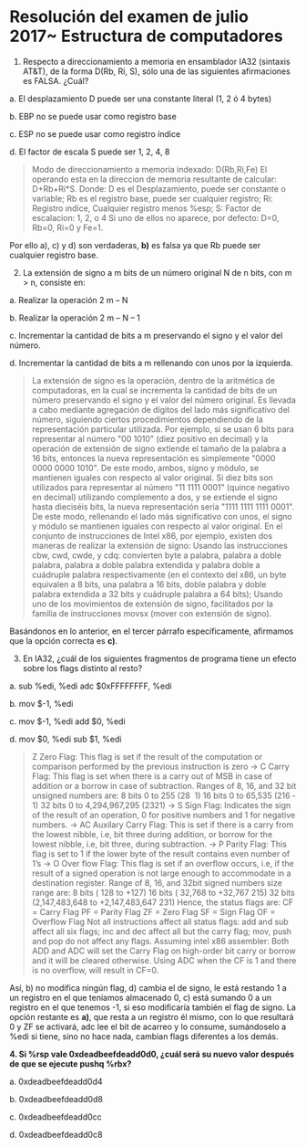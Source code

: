 # Resolución del examen de julio 2017~ Estructura de computadores
1. Respecto a direccionamiento a memoria en ensamblador IA32 (sintaxis AT&T), de la forma D(Rb, Ri, S), sólo una de las siguientes afirmaciones es FALSA.
¿Cuál?

  a. El desplazamiento D puede ser una constante literal (1, 2 ó 4 bytes)

  b. EBP no se puede usar como registro base

  c. ESP no se puede usar como registro índice

  d. El factor de escala S puede ser 1, 2, 4, 8
> Modo de direccionamiento a memoria indexado: D(Rb,Ri,Fe) El operando esta en la direccion de memoria resultante de calcular: D+Rb+Ri*S. Donde:
D es el Desplazamiento, puede ser constante o variable;
Rb es el registro base, puede ser cualquier registro;
Ri: Registro ındice, Cualquier registro menos %esp;
S: Factor de escalacion: 1, 2, o 4
Si uno de ellos no aparece, por defecto: D=0, Rb=0, Ri=0 y Fe=1.

  Por ello a), c) y d) son verdaderas, **b)** es falsa ya que Rb puede ser cualquier registro base.

2. La extensión de signo a m bits de un número original N de n bits, con m > n,
consiste en:

  a. Realizar la operación 2 m – N

  b. Realizar la operación 2 m – N – 1

  c. Incrementar la cantidad de bits a m preservando el signo y el valor del número.

  d. Incrementar la cantidad de bits a m rellenando con unos por la izquierda.

  >La extensión de signo es la operación, dentro de la aritmética de computadoras, en la cual se incrementa la cantidad de bits de un número preservando el signo y el valor del número original. Es llevada a cabo mediante agregación de dígitos del lado más significativo del número, siguiendo ciertos procedimientos dependiendo de la representación particular utilizada.
  Por ejemplo, si se usan 6 bits para representar al número "00 1010" (diez positivo en decimal) y la operación de extensión de signo extiende el tamaño de la palabra a 16 bits, entonces la nueva representación es simplemente "0000 0000 0000 1010". De este modo, ambos, signo y módulo, se mantienen iguales con respecto al valor original.
  Si diez bits son utilizados para representar al número "11 1111 0001" (quince negativo en decimal) utilizando complemento a dos, y se extiende el signo hasta dieciséis bits, la nueva representación sería "1111 1111 1111 0001". De este modo, rellenando el lado más significativo con unos, el signo y módulo se mantienen iguales con respecto al valor original.
  En el conjunto de instrucciones de Intel x86, por ejemplo, existen dos maneras de realizar la extensión de signo:
  Usando las instrucciones cbw, cwd, cwde, y cdq: convierten byte a palabra, palabra a doble palabra, palabra a doble palabra extendida y palabra doble a cuádruple palabra respectivamente (en el contexto del x86, un byte equivalen a 8 bits, una palabra a 16 bits, doble palabra y doble palabra extendida a 32 bits y cuádruple palabra a 64 bits);
  Usando uno de los movimientos de extensión de signo, facilitados por la familia de instrucciones movsx (mover con extensión de signo).

  Basándonos en lo anterior, en el tercer párrafo específicamente, afirmamos que la opción correcta es **c)**.

3. En IA32, ¿cuál de los siguientes fragmentos de programa tiene un efecto sobre los flags distinto al resto?

  a. sub %edi, %edi
     adc $0xFFFFFFFF, %edi

  b. mov $-1, %edi

  c. mov $-1, %edi
     add $0, %edi

  d. mov $0, %edi
     sub $1, %edi

  >Z­ Zero Flag: This flag is set if the result of the computation or comparison performed by the previous instruction is zero
  -> C­ Carry Flag: This flag is set when there is a carry out of MSB in case of addition or a borrow in case of subtraction. Ranges of 8, 16, and 32 bit unsigned numbers are:
  8 bits 0 to 255 (28 ­ 1)
  16 bits 0 to 65,535 (216 ­ 1)
  32 bits 0 to 4,294,967,295 (232­1)
  -> S ­Sign Flag: Indicates the sign of the result of an operation, 0 for positive numbers and 1 for negative numbers.
  -> AC ­Auxilary Carry Flag: This is set if there is a carry from the lowest nibble, i.e, bit three during addition, or borrow for the lowest nibble, i.e, bit three, during subtraction.
  -> P­ Parity Flag: This flag is set to 1 if the lower byte of the result contains even number of 1’s
  -> O­ Over flow Flag: This flag is set if an overflow occurs, i.e, if the result of a signed operation is not large enough to accommodate in a destination register. Range of 8­, 16­, and 32­bit signed numbers size range are:
  8 bits (­ 128 to +127)
  16 bits (­ 32,768 to +32,767 215)
  32 bits (­2,147,483,648 to +2,147,483,647 231)
  Hence, the status flags are:
  CF = Carry Flag
  PF = Parity Flag
  ZF = Zero Flag
  SF = Sign Flag
  OF = Overflow Flag
  Not all instructions affect all status flags: add and sub affect all six flags; inc and dec affect all but the carry flag; mov, push and pop do not affect any flags.
  Assuming intel x86 assembler: Both ADD and ADC will set the Carry Flag on high-order bit carry or borrow and it will be cleared otherwise. Using ADC when the CF is 1 and there is no overflow, will result in CF=0.

  Así, b) no modifica ningún flag, d) cambia el de signo, le está restando 1 a un registro en el que teníamos almacenado 0, c) está sumando 0 a un registro en el que tenemos -1, si eso modificaría también el flag de signo. La opción restante es **a)**, que resta a un registro él mismo, con lo que resultará 0 y ZF se activará, adc lee el bit de acarreo y lo consume, sumándoselo a %edi si tiene, sino no hace nada, cambian flags diferentes a los demás.

**4. Si %rsp vale 0xdeadbeefdeadd0d0, ¿cuál será su nuevo valor después de que se ejecute pushq %rbx?**

  a. 0xdeadbeefdeadd0d4

  b. 0xdeadbeefdeadd0d8

  c. 0xdeadbeefdeadd0cc

  d. 0xdeadbeefdeadd0c8







 #
